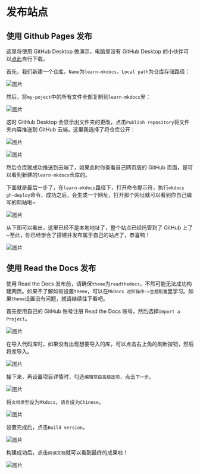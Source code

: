# 发布站点

## 使用 Github Pages 发布
这里将使用 GitHub Desktop 做演示，电脑里没有 GitHub Desktop 的小伙伴可以[点此](https://desktop.github.com/)自行下载。

首先，我们新建一个仓库，`Name`为`learn-mkdocs`，`Local path`为仓库存储路径：

![图片](deploy.png)

然后，将`my-poject`中的所有文件全部复制到`learn-mkdocs`里：

![图片](deploy4.png)

这时 GitHub Desktop 会显示出文件夹的更改，点击`Publish repository`将文件夹内容推送到 GitHub 云端，这里我选择了将仓库公开：

![图片](deploy2.png)

![图片](deploy3.png)

然后仓库就成功推送到云端了，如果此时你查看自己网页版的 GitHub 页面，是可以看到新建的`learn-mkdocs`仓库的。

下面就是最后一步了，在`learn-mkdocs`路径下，打开命令提示符，执行`mkdocs gh-deploy`命令，成功之后，会生成一个网址，打开那个网址就可以看到你自己编写的网站啦~

![图片](deploy5.png)

从下图可以看出，这里已经不是本地地址了，整个站点已经托管到了 GitHub 上了~至此，你已经学会了搭建并发布属于自己的站点了，恭喜鸭！

![图片](deploy6.png)

## 使用 Read the Docs 发布

使用 Read the Docs 发布前，请确保`theme`为`readthedocs`，不然可能无法成功构建网页。如果不了解如何设置`theme`，可以在`MkDocs 进阶操作->主题配置`里学习。如果`theme`设置没有问题，就请继续往下看吧。

首先使用自己的 GitHub 账号注册 Read the Docs 账号，然后选择`Import a Project`。

![图片](rtd.png)

在导入代码库时，如果没有出现想要导入的库，可以点击右上角的刷新按钮，然后将库导入。

![图片](rtd2.png)

接下来，再设置项目详情时，勾选`编辑项目高级选项`，点击`下一步`。

![图片](rtd3.png)

将`文档类型`设为`Mkdocs`，`语言`设为`Chinese`。

![图片](rtd8.png)

设置完成后，点击`Build version`。

![图片](rtd4.png)

构建成功后，点击`阅读文档`就可以看到最终的成果啦！

![图片](rtd9.png)
